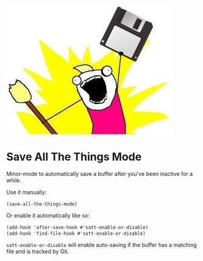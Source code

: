 [![Enthusiastic person wielding a broom and a floppy disk.](save-them.jpg)](http://hyperboleandahalf.blogspot.com.au)

# Save All The Things Mode

Minor-mode to automatically save a buffer after you've been inactive
for a while.

Use it manually:

    (save-all-the-things-mode)

Or enable it automatically like so:

    (add-hook 'after-save-hook #'satt-enable-or-disable)
    (add-hook 'find-file-hook #'satt-enable-or-disable)

`satt-enable-or-disable` will enable auto-saving if the buffer has a
matching file and is tracked by Git.
